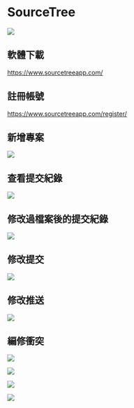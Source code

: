 # SourceTree

![](https://www.sourcetreeapp.com/images/logoSourceTree.png)

## 軟體下載

https://www.sourcetreeapp.com/

## 註冊帳號

<https://www.sourcetreeapp.com/register/>

## 新增專案

![](./addProject.png)

## 查看提交紀錄

![](./log.png)

## 修改過檔案後的提交紀錄

![](./fileEdit.png)

## 修改提交

![](./commit.png)

## 修改推送

![](./push.png)

## 編修衝突

![](./conflict.png)

![](./conflictEdit.png)

![](./conflictEditFinish.png)

![](./conflictCommit.png)
